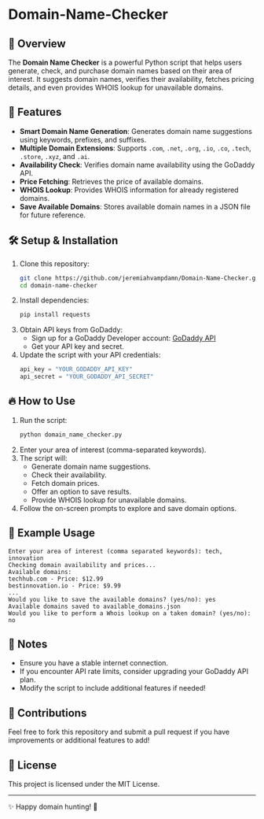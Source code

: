 # Domain-Name-Checker

## 🚀 Overview
The **Domain Name Checker** is a powerful Python script that helps users generate, check, and purchase domain names based on their area of interest. It suggests domain names, verifies their availability, fetches pricing details, and even provides WHOIS lookup for unavailable domains.

## 🎯 Features
- **Smart Domain Name Generation**: Generates domain name suggestions using keywords, prefixes, and suffixes.
- **Multiple Domain Extensions**: Supports `.com`, `.net`, `.org`, `.io`, `.co`, `.tech`, `.store`, `.xyz`, and `.ai`.
- **Availability Check**: Verifies domain name availability using the GoDaddy API.
- **Price Fetching**: Retrieves the price of available domains.
- **WHOIS Lookup**: Provides WHOIS information for already registered domains.
- **Save Available Domains**: Stores available domain names in a JSON file for future reference.

## 🛠️ Setup & Installation
1. Clone this repository:
   ```bash
   git clone https://github.com/jeremiahvampdamn/Domain-Name-Checker.git
   cd domain-name-checker
   ```
2. Install dependencies:
   ```bash
   pip install requests
   ```
3. Obtain API keys from GoDaddy:
   - Sign up for a GoDaddy Developer account: [GoDaddy API](https://developer.godaddy.com/)
   - Get your API key and secret.
4. Update the script with your API credentials:
   ```python
   api_key = "YOUR_GODADDY_API_KEY"
   api_secret = "YOUR_GODADDY_API_SECRET"
   ```

## 🔥 How to Use
1. Run the script:
   ```bash
   python domain_name_checker.py
   ```
2. Enter your area of interest (comma-separated keywords).
3. The script will:
   - Generate domain name suggestions.
   - Check their availability.
   - Fetch domain prices.
   - Offer an option to save results.
   - Provide WHOIS lookup for unavailable domains.
4. Follow the on-screen prompts to explore and save domain options.

## 📝 Example Usage
```
Enter your area of interest (comma separated keywords): tech, innovation
Checking domain availability and prices...
Available domains:
techhub.com - Price: $12.99
bestinnovation.io - Price: $9.99
...
Would you like to save the available domains? (yes/no): yes
Available domains saved to available_domains.json
Would you like to perform a Whois lookup on a taken domain? (yes/no): no
```

## 📌 Notes
- Ensure you have a stable internet connection.
- If you encounter API rate limits, consider upgrading your GoDaddy API plan.
- Modify the script to include additional features if needed!

## 🤝 Contributions
Feel free to fork this repository and submit a pull request if you have improvements or additional features to add!

## 📜 License
This project is licensed under the MIT License.

---
✨ Happy domain hunting! 🚀
